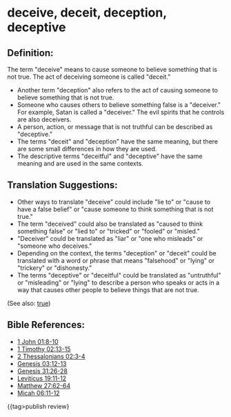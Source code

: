 # deceive, deceit, deception, deceptive #

## Definition: ##

The term "deceive" means to cause someone to believe something that is not true. The act of deceiving someone is called "deceit."

* Another term "deception" also refers to the act of causing someone to believe something that is not true.
* Someone who causes others to believe something false is a "deceiver." For example, Satan is called a "deceiver." The evil spirits that he controls are also deceivers.
* A person, action, or message that is not truthful can be described as "deceptive."
* The terms "deceit" and "deception" have the same meaning, but there are some small differences in how they are used.
* The descriptive terms "deceitful" and "deceptive" have the same meaning and are used in the same contexts.

## Translation Suggestions: ##

* Other ways to translate "deceive" could include "lie to" or "cause to have a false belief" or "cause someone to think something that is not true."
* The term "deceived" could also be translated as "caused to think something false" or "lied to" or "tricked" or "fooled" or "misled."
* "Deceiver" could be translated as "liar" or "one who misleads"  or "someone who deceives."
* Depending on the context, the terms "deception" or "deceit" could be translated with a word or phrase that means "falsehood" or  "lying" or "trickery" or "dishonesty."
* The terms "deceptive" or "deceitful" could be translated as "untruthful" or "misleading" or "lying" to describe a person who speaks or acts in a way that causes other people to believe things that are not true.

(See also: [true](../kt/true.md))

## Bible References: ##

* [1 John 01:8-10](en/tn/1jn/help/01/08)
* [1 Timothy 02:13-15](en/tn/1ti/help/02/13)
* [2 Thessalonians 02:3-4](en/tn/2th/help/02/03)
* [Genesis 03:12-13](en/tn/gen/help/03/12)
* [Genesis 31:26-28](en/tn/gen/help/31/26)
* [Leviticus 19:11-12](en/tn/lev/help/19/11)
* [Matthew 27:62-64](en/tn/mat/help/27/62)
* [Micah 06:11-12](en/tn/mic/help/06/11)

{{tag>publish review}